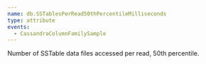 ```yaml
---
name: db.SSTablesPerRead50thPercentileMilliseconds
type: attribute
events:
  - CassandraColumnFamilySample
---
```


Number of SSTable data files accessed per read, 50th percentile.